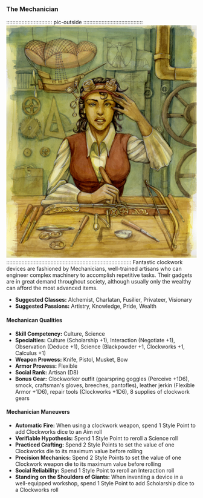 ### The Mechanician 

:::::::::::::::::::::::::::::: pic-outside :::::::::::::::::::::::::::::::::::::::
![A Mechanician in her workshop, by Sarah Otterstaetter](assets/Scenes/Medium/mechanician.jpg "A Mechanician in her Workshop, by Sarah Otterstaetter")
::::::::::::::::::::::::::::::::::::::::::::::::::::::::::::::::::::::::::::::::::
Fantastic clockwork devices are fashioned by Mechanicians, well-trained
artisans who can engineer complex machinery to accomplish repetitive
tasks. Their gadgets are in great demand throughout society, although
usually only the wealthy can afford the most advanced items.

- **Suggested Classes:** Alchemist, Charlatan, Fusilier, Privateer, Visionary
- **Suggested Passions:** Artistry, Knowledge, Pride, Wealth 

#### Mechanican Qualities 

- **Skill Competency:** Culture, Science
- **Specialties:** Culture (Scholarship +1), Interaction (Negotiate +1), Observation (Deduce +1), Science (Blackpowder +1, Clockworks +1, Calculus +1)
- **Weapon Prowess:** Knife, Pistol, Musket, Bow
- **Armor Prowess:** Flexible
- **Social Rank:** Artisan (D8)
- **Bonus Gear:** Clockworker outfit (gearspring goggles (Perceive +1D6),
  smock, craftsman's gloves, breeches, pantofles), leather jerkin
  (Flexible Armor +1D6), repair tools (Clockworks +1D6), 8 supplies of clockwork gears

#### Mechanician Maneuvers

- **Automatic Fire:** When using a clockwork weapon, spend 1 Style Point to add Clockworks dice to an Aim roll
- **Verifiable Hypothesis:** Spend 1 Style Point to reroll a Science roll
- **Practiced Crafting:** Spend 2 Style Points to set the value of one Clockworks die to its maximum value before rolling
- **Precision Mechanics:** Spend 2 Style Points to set the value of one Clockwork weapon die to its maximum value before rolling
- **Social Reliability:** Spend 1 Style Point to reroll an Interaction roll
- **Standing on the Shoulders of Giants:** When inventing a device in a well-equipped workshop, spend 1 Style Point to add Scholarship dice to a Clockworks roll

